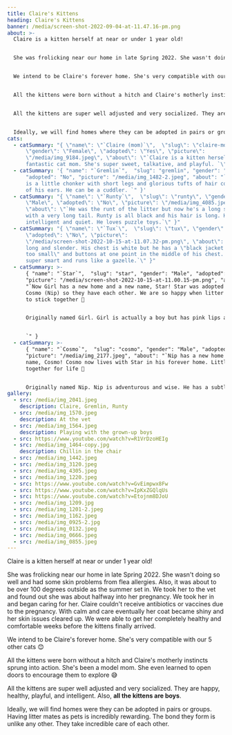 ```yaml
---
title: Claire's Kittens
heading: Claire's Kittens
banner: /media/screen-shot-2022-09-04-at-11.47.16-pm.png
about: >-
  Claire is a kitten herself at near or under 1 year old!


  She was frolicking near our home in late Spring 2022. She wasn't doing so well and had some skin problems from flea allergies. Also, it was about to be over 100 degrees outside as the summer set in. We took her to the vet and found out she was about halfway into her pregnancy. We took her in and began caring for her. Claire couldn't receive antibiotics or vaccines due to the pregnancy. With calm and care eventually her coat became shiny and her skin issues cleared up. We were able to get her completely healthy and comfortable weeks before the kittens finally arrived.


  We intend to be Claire's forever home. She's very compatible with our 5 other cats 😊


  All the kittens were born without a hitch and Claire's motherly instincts sprung into action. She's been a model mom. She even learned to open doors to encourage them to explore 😅


  All the kittens are super well adjusted and very socialized. They are happy, healthy, playful, and intelligent. Also, all the kittens are boys.


  Ideally, we will find homes where they can be adopted in pairs or groups. Having litter mates as pets is incredibly rewarding. The bond they form is unlike any other. They take incredible care of each other.
cats:
  - catSummary: "{ \"name\": \"`Claire (mom)`\",  \"slug\": \"claire-mom\",
      \"gender\": \"Female\", \"adopted\": \"Yes\", \"picture\":
      \"/media/img_9184.jpeg\", \"about\": \"`Claire is a kitten herself but a
      fantastic cat mom. She's super sweet, talkative, and playful. `\" }"
  - catSummary: '{ "name": "`Gremlin`",  "slug": "gremlin", "gender": "Male",
      "adopted": "No", "picture": "/media/img_1482-2.jpeg", "about": "`Gremlin
      is a little chonker with short legs and glorious tufts of hair coming out
      of his ears. He can be a cuddler. `" }'
  - catSummary: "{ \"name\": \"`Runty`\",  \"slug\": \"runty\", \"gender\":
      \"Male\", \"adopted\": \"No\", \"picture\": \"/media/img_4085.jpeg\",
      \"about\": \"`He was the runt of the litter but now he's a long sleek boy
      with a very long tail. Runty is all black and his hair is long. He's very
      intelligent and quiet. He loves puzzle toys.`\" }"
  - catSummary: "{ \"name\": \"`Tux`\",  \"slug\": \"tux\", \"gender\": \"Male\",
      \"adopted\": \"No\", \"picture\":
      \"/media/screen-shot-2022-10-15-at-11.07.32-pm.png\", \"about\": \"`Tux is
      long and slender. His chest is white but he has a \"black jacket that's
      too small\" and buttons at one point in the middle of his chest. Tux is
      super smart and runs like a gazelle.`\" }"
  - catSummary: >-
      { "name": "`Star`",  "slug": "star", "gender": "Male", "adopted": "Yes",
      "picture": "/media/screen-shot-2022-10-15-at-11.00.15-pm.png", "about":
      "`Now Girl has a new home and a new name, Star! Star was adopted with
      Cosmo (Nip) so they have each other. We are so happy when litter mates get
      to stick together 🥰


      Originally named Girl. Girl is actually a boy but has pink lips and is very gentle. We suspected if anyone in the litter was a girl it was Girl.


      `" }
  - catSummary: >-
      { "name": "`Cosmo`",  "slug": "cosmo", "gender": "Male", "adopted": "Yes",
      "picture": "/media/img_2177.jpeg", "about": "`Nip has a new home and a new
      name, Cosmo! Cosmo now lives with Star in his forever home. Little buddies
      together for life 👬


      Originally named Nip. Nip is adventurous and wise. He has a subtle bit of white hair between his eyes. He nipped the vet once but to be fair she put her finger in his mouth.`" }
gallery:
  - src: /media/img_2041.jpeg
    description: Claire, Gremlin, Runty
  - src: /media/img_1570.jpeg
    description: At the vet
  - src: /media/img_1564.jpeg
    description: Playing with the grown-up boys
  - src: https://www.youtube.com/watch?v=R1VrDzoHEIg
  - src: /media/img_1464-copy.jpg
    description: Chillin in the chair
  - src: /media/img_1442.jpeg
  - src: /media/img_3120.jpeg
  - src: /media/img_4305.jpeg
  - src: /media/img_1220.jpeg
  - src: https://www.youtube.com/watch?v=GvEimpwx8Fw
  - src: https://www.youtube.com/watch?v=IpKxZGQlqUs
  - src: https://www.youtube.com/watch?v=Etojnm8DJoU
  - src: /media/img_1209.jpg
  - src: /media/img_1201-2.jpeg
  - src: /media/img_1162.jpeg
  - src: /media/img_0925-2.jpg
  - src: /media/img_0132.jpeg
  - src: /media/img_0666.jpeg
  - src: /media/img_0855.jpeg
---
```

Claire is a kitten herself at near or under 1 year old! 

She was frolicking near our home in late Spring 2022. She wasn't doing so well and had some skin problems from flea allergies. Also, it was about to be over 100 degrees outside as the summer set in. We took her to the vet and found out she was about halfway into her pregnancy. We took her in and began caring for her. Claire couldn't receive antibiotics or vaccines due to the pregnancy. With calm and care eventually her coat became shiny and her skin issues cleared up. We were able to get her completely healthy and comfortable weeks before the kittens finally arrived. 

We intend to be Claire's forever home. She's very compatible with our 5 other cats 😊 

All the kittens were born without a hitch and Claire's motherly instincts sprung into action. She's been a model mom. She even learned to open doors to encourage them to explore 😅

All the kittens are super well adjusted and very socialized. They are happy, healthy, playful, and intelligent. Also, **all the kittens are boys**.

Ideally, we will find homes were they can be adopted in pairs or groups. Having litter mates as pets is incredibly rewarding. The bond they form is unlike any other. They take incredible care of each other.